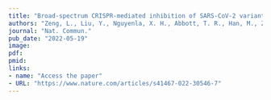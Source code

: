 ```yaml
---
title: "Broad-spectrum CRISPR-mediated inhibition of SARS-CoV-2 variants and endemic coronaviruses in vitro"
authors: "Zeng, L., Liu, Y., Nguyenla, X. H., Abbott, T. R., Han, M., Zhu, Y., Chemparathy, A., Lin, X., Chen, X., Wang, H., Rane, D. A., Spatz, J. M., Jain, S., Rustagi, A., Pinsky, B., Zepeda, A. E., Kadina, A. P., Walker, J. A., 3rd, Holden, K., Temperton, N., Cochran, J. R., Barron, A. E., Connolly, M. D., Blish, C. A., Lewis, D. B., Stanley, S. A., La Russa, M. F., Qi, L. S."
journal: "Nat. Commun."
pub_date: "2022-05-19"
image:
pdf:
pmid:
links:
- name: "Access the paper"
- URL: "https://www.nature.com/articles/s41467-022-30546-7"
---
```

